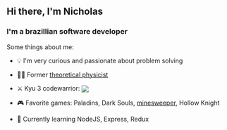 ## Hi there, I'm Nicholas 
### I'm a brazillian software developer

Some things about me:

- 💡 I'm very curious and passionate about problem solving

- 🧑‍🔬 Former <a href="https://link.springer.com/article/10.1007/s10701-020-00321-z" target="_blank" > theoretical physicist </a>

- ⚔️ Kyu 3 codewarrior: <a href="https://www.codewars.com/users/nicholas1301" target="_blank"> <img align="center" src="https://www.codewars.com/users/nicholas1301/badges/small"> </a>

- 🎮 Favorite games: Paladins, Dark Souls, <a href="https://github.com/nicholas1301/minesweeper-clone" target="_blank">minesweeper</a>, Hollow Knight

- 🌱 Currently learning NodeJS, Express, Redux
